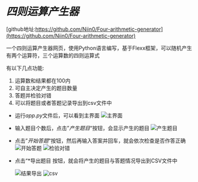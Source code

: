 # *四则运算产生器*

[github地址:https://github.com/Niin0/Four-arithmetic-generator](https://github.com/Niin0/Four-arithmetic-generator)

一个四则运算产生器网页，使用Python语言编写，基于Flexx框架，可以随机产生有两个运算符，三个运算数的四则运算式

有以下几点功能: 
1.  运算数和结果都在100内
2.  可自主决定产生的题目数量
3. 答题并检验对错
4. 可以将题目或者答题记录导出到csv文件中




- 运行*app.py*文件后，可以看到主界面
  ![主界面](https://github.com/Niin0/Four-arithmetic-generator/blob/master/pic/1.png "主界面")
  
- 输入题目个数后，点击”*产生题目*“按钮，会显示产生的题目
  ![产生题目](https://github.com/Niin0/Four-arithmetic-generator/blob/master/pic/1.png "产生题目")
  
  
- 点击”*开始答题*“按钮，然后再输入答案并回车，就会依次检查是否作答正确
  ![开始答题](https://github.com/Niin0/Four-arithmetic-generator/blob/master/pic/2.png "开始答题")
  ![检验对错](https://github.com/Niin0/Four-arithmetic-generator/blob/master/pic/3.png "检验对错")
- 点击“*导出题目 按钮，就会将产生的题目与答题情况导出到CSV文件中
  
  ![结果导出](https://github.com/Niin0/Four-arithmetic-generator/blob/master/pic/4.png "结果导出")
  ![csv](https://github.com/Niin0/Four-arithmetic-generator/blob/master/pic/5.png "csv")


  
